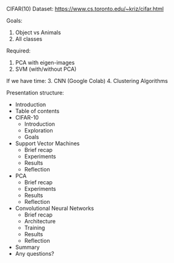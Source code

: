 CIFAR(10) Dataset: 
https://www.cs.toronto.edu/~kriz/cifar.html

Goals:
1. Object vs Animals
2. All classes

Required:
1. PCA with eigen-images
2. SVM (with/without PCA)

If we have time:
3. CNN (Google Colab)
4. Clustering Algorithms


Presentation structure:

- Introduction
- Table of contents
- CIFAR-10
    - Introduction
    - Exploration
    - Goals
- Support Vector Machines
    - Brief recap
    - Experiments
    - Results
    - Reflection
- PCA
    - Brief recap
    - Experiments
    - Results
    - Reflection
- Convolutional Neural Networks
    - Brief recap
    - Architecture
    - Training
    - Results
    - Reflection
- Summary
- Any questions?